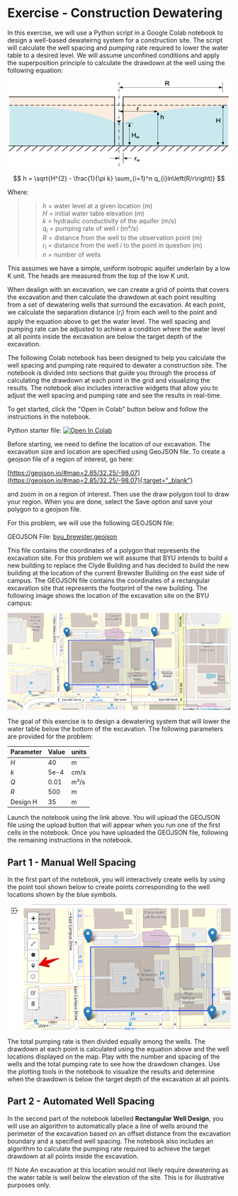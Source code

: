 # Exercise - Construction Dewatering

In this exercise, we will use a Python script in a Google Colab notebook to design a well-based dewateirng system for a construction site. The script will calculate the well spacing and pumping rate required to lower the water table to a desired level. We will assume unconfined conditions and apply the superposition principle to calculate the drawdown at the well using the following equation:

![unconfined.png](..%2F08_wells%2Funconfined.png)

$$
h = \sqrt{H^{2} - \frac{1}{\pi k} \sum_{i=1}^n q_{i}ln\left(R/r\right)}
$$

Where:

>>$h$ = water level at a given location (m)<br>
$H$ = initial water table elevation (m)<br>
$k$ = hydraulic conductivity of the aquifer (m/s)<br>
$q_{i}$ = pumping rate of well $i$ (m³/s)<br>
$R$ = distance from the well to the observation point (m)<br>
$r_i$ = distance from the well $i$ to the point in question (m)<br>
$n$ = number of wells

This assumes we have a simple, uniform isotropic aquifer underlain by a low K unit. The heads are measured from the top of the low K unit. 

When dealign with an excavation, we can create a grid of points that covers the excavation and then calculate the drawdown at each point resulting from a set of dewatering wells that surround the excavation. At each point, we calculate the separation distance ($r_i$) from each well to the point and apply the equation above to get the water level. The well spacing and pumping rate can be adjusted to achieve a condition where the water level at all points inside the excavation are below the target depth of the excavation.

The following Colab notebook has been designed to help you calculate the well spacing and pumping rate required to dewater a construction site. The notebook is divided into sections that guide you through the process of calculating the drawdown at each point in the grid and visualizing the results. The notebook also includes interactive widgets that allow you to adjust the well spacing and pumping rate and see the results in real-time. 

To get started, click the "Open in Colab" button below and follow the instructions in the notebook.

Python starter file: <a href="https://colab.research.google.
com/github/njones61/ce544/blob/main/docs/unit1/09_dewatering/dewatering.ipynb" target="_blank"><img src="https://colab.
research.google.com/assets/colab-badge.svg" alt="Open In Colab"/></a>

Before starting, we need to define the location of our excavation. The excavation size and location are specified using GeoJSON file. To create a geojson file of a region of interest, go here:

[https://geojson.io/#map=2.85/32.25/-98.07](https://geojson.io/#map=2.85/32.25/-98.07){:target="_blank"}

and zoom in on a region of interest. Then use the draw polygon tool to draw your region. When you are done, select the Save option and save your polygon to a geojson file.

For this problem, we will use the following GEOJSON file:

GEOJSON File: [byu_brewster.geojson](byu_brewster.geojson)

This file contains the coordinates of a polygon that represents the excavation site. For this problem we will assume 
that BYU intends to build a new building to replace the Clyde Building and has decided to build the new building at 
the location of the current Brewster Building on the east side of campus. The GEOJSON file contains the coordinates 
of a rectangular excavation site that represents the footprint of the new building. The following image shows the location of the excavation site on the BYU campus:

![byu_brewster.png](byu_brewster.png)

The goal of this exercise is to design a dewatering system that will lower the water table below the bottom of the excavation. The following parameters are provided for the problem:

| Parameter | Value | units |
|----------|------|-------|
| $H$      | 40   | m     |
| $k$      | 5e-4 | cm/s  |
| $Q$      | 0.01 | m³/s  |
| $R$      | 500  | m     |
| Design H | 35   | m     |

Launch the notebook using the link above. You will upload the GEOJSON file using the upload button that will appear when you run one of the first cells in the notebook. Once you have uploaded the GEOJSON file, following the remaining instructions in the notebook.

## Part 1 - Manual Well Spacing

In the first part of the notebook, you will interactively create wells by using the point tool shown below to create 
points corresponding to the well locations shown by the blue symbols.

![point_tool.png](point_tool.png)

The total pumping rate is then divided equally among the wells. The drawdown at each point is calculated using the 
equation above and the well locations displayed on the map. Play with the number and spacing of the wells and the 
total pumping rate to see how the drawdown changes. Use the plotting tools in the notebook to visualize the results 
and determine when the drawdown is below the target depth of the excavation at all points.

## Part 2 - Automated Well Spacing

In the second part of the notebook labelled **Rectangular Well Design**, you will use an algorithm to automatically 
place a line of wells around the perimeter of the excavation based on an offset distance from the excavation 
boundary and a specified well spacing. The notebook also includes an algorithm to calculate the pumping rate 
required to achieve the target drawdown at all points inside the excavation. 

!!! Note
    An excavation at this location would not likely require dewatering as the water table is well below the 
    elevation of the site. This is for illustrative purposes only.
